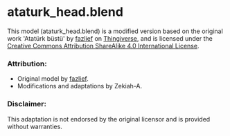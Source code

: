 # ataturk_head.blend

This model (ataturk_head.blend) is a modified version based on the original work 'Atatürk büstü' by
[fazlief](https://www.thingiverse.com/fazlief) on [Thingiverse](https://www.thingiverse.com/thing:3259982), and is
licensed under the [Creative Commons Attribution ShareAlike 4.0 International License](https://creativecommons.org/licenses/by-sa/4.0).

###  Attribution:
- Original model by [fazlief](https://www.thingiverse.com/fazlief).
- Modifications and adaptations by Zekiah-A.

### Disclaimer:
This adaptation is not endorsed by the original licensor and is provided without warranties.
